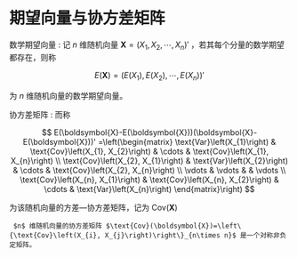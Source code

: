 # 期望向量与协方差矩阵

数学期望向量
: 记 $n$ 维随机向量 $\boldsymbol{X}=\left(X_{1}, X_{2}, \cdots, X_{n}\right)'$ ，若其每个分量的数学期望都存在，则称

$$E(\boldsymbol{X})=\left(E\left(X_{1}\right), E\left(X_{2}\right), \cdots, E\left(X_{n}\right)\right)'$$

为 $n$ 维随机向量的数学期望向量。

协方差矩阵
: 而称

$$
E(\boldsymbol{X}-E(\boldsymbol{X}))(\boldsymbol{X}-E(\boldsymbol{X}))'
=\left(\begin{matrix}
\text{Var}\left(X_{1}\right) & \text{Cov}\left(X_{1}, X_{2}\right) & \cdots & \text{Cov}\left(X_{1}, X_{n}\right) \\
\text{Cov}\left(X_{2}, X_{1}\right) & \text{Var}\left(X_{2}\right) & \cdots & \text{Cov}\left(X_{2}, X_{n}\right) \\
\vdots & \vdots & & \vdots \\
\text{Cov}\left(X_{n}, X_{1}\right) & \text{Cov}\left(X_{n}, X_{2}\right) & \cdots & \text{Var}\left(X_{n}\right)
\end{matrix}\right)
$$

为该随机向量的方差—协方差矩阵，记为 $\text{Cov}(\boldsymbol{X})$ 

``````{prf:theorem}
 $n$ 维随机向量的协方差矩阵 $\text{Cov}(\boldsymbol{X})=\left\{\text{Cov}\left(X_{i}, X_{j}\right)\right\}_{n\times n}$ 是一个对称非负定矩阵。
``````